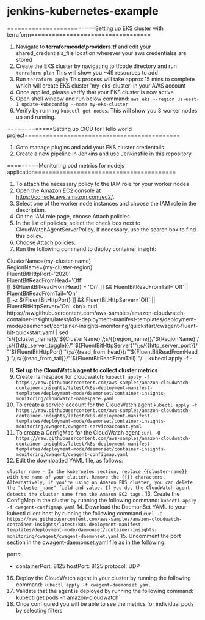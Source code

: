 # jenkins-kubernetes-example
=========================Setting up EKS cluster with terraform==================================

1. Navigate to <b>terraformcode\providers.tf</b> and edit your shared_credentials_file location wherever your aws credentialss are stored
2. Create the EKS cluster by navigating to tfcode directory and run `terraform plan`
   This will show you ~49 resources to add
3. Run `terraform apply`
   This process will take approx 15 mins to complete which will create EKS cluster 'my-eks-cluster' in your AWS account
4. Once applied, please verify that your EKS cluster is now active
5. Open shell window and run below command:
   `aws eks --region us-east-1 update-kubeconfig --name my-eks-cluster`
6. Verify by running `kubectl get nodes`. This will show you 3 worker nodes up and running.

=============Setting up CICD for Hello world project============================================

1. Goto manage plugins and add your EKS cluster credentails
2. Create a new pipeline in Jenkins and use Jenkinsfile in this repository

=========Monitoring pod metrics for nodejs application========================================

1. To attach the necessary policy to the IAM role for your worker nodes
2. Open the Amazon EC2 console at https://console.aws.amazon.com/ec2/.
3. Select one of the worker node instances and choose the IAM role in the description.
4. On the IAM role page, choose Attach policies.
5. In the list of policies, select the check box next to CloudWatchAgentServerPolicy. If necessary, use the search box to find this policy.
6. Choose Attach policies.
7. Run the following command to deploy container insight:

ClusterName={my-cluster-name} <br/>
RegionName={my-cluster-region} <br/>
FluentBitHttpPort='2020' <br/>
FluentBitReadFromHead='Off' <br/>
[[ ${FluentBitReadFromHead} = 'On' ]] && FluentBitReadFromTail='Off'|| FluentBitReadFromTail='On' <br/>
[[ -z ${FluentBitHttpPort} ]] && FluentBitHttpServer='Off' || FluentBitHttpServer='On' <br/>
curl https://raw.githubusercontent.com/aws-samples/amazon-cloudwatch-container-insights/latest/k8s-deployment-manifest-templates/deployment-mode/daemonset/container-insights-monitoring/quickstart/cwagent-fluent-bit-quickstart.yaml | sed 's/{{cluster_name}}/'${ClusterName}'/;s/{{region_name}}/'${RegionName}'/;s/{{http_server_toggle}}/"'${FluentBitHttpServer}'"/;s/{{http_server_port}}/"'${FluentBitHttpPort}'"/;s/{{read_from_head}}/"'${FluentBitReadFromHead}'"/;s/{{read_from_tail}}/"'${FluentBitReadFromTail}'"/' | kubectl apply -f - <br/>

8. <b> Set up the CloudWatch agent to collect cluster metrics </b>
9. Create namespace for cloudwatch:
` kubectl apply -f https://raw.githubusercontent.com/aws-samples/amazon-cloudwatch-container-insights/latest/k8s-deployment-manifest-templates/deployment-mode/daemonset/container-insights-monitoring/cloudwatch-namespace.yaml `
10. To create a service account for the CloudWatch agent
`kubectl apply -f https://raw.githubusercontent.com/aws-samples/amazon-cloudwatch-container-insights/latest/k8s-deployment-manifest-templates/deployment-mode/daemonset/container-insights-monitoring/cwagent/cwagent-serviceaccount.yaml`
11. To create a ConfigMap for the CloudWatch agent
`curl -O https://raw.githubusercontent.com/aws-samples/amazon-cloudwatch-container-insights/latest/k8s-deployment-manifest-templates/deployment-mode/daemonset/container-insights-monitoring/cwagent/cwagent-configmap.yaml`
12. Edit the downloaded YAML file, as follows:

`cluster_name – In the kubernetes section, replace {{cluster-name}} with the name of your cluster. Remove the {{}} characters. Alternatively, if you're using an Amazon EKS cluster, you can delete the "cluster_name" field and value. If you do, the CloudWatch agent detects the cluster name from the Amazon EC2 tags.`
13. Create the ConfigMap in the cluster by running the following command: `kubectl apply -f cwagent-configmap.yaml`
14. Download the DaemonSet YAML to your kubectl client host by running the following command
`curl -O  https://raw.githubusercontent.com/aws-samples/amazon-cloudwatch-container-insights/latest/k8s-deployment-manifest-templates/deployment-mode/daemonset/container-insights-monitoring/cwagent/cwagent-daemonset.yaml`
15. Uncomment the port section in the cwagent-daemonset.yaml file as in the following:

ports: 
  - containerPort: 8125
   hostPort: 8125
   protocol: UDP
    
16. Deploy the CloudWatch agent in your cluster by running the following command: `kubectl apply -f cwagent-daemonset.yaml`
17. Validate that the agent is deployed by running the following command: kubectl get pods -n amazon-cloudwatch`
18. Once configured you will be able to see the metrics for individual pods by selecting filters







